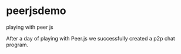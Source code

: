 # peerjsdemo
playing with peer js

After a day of playing with Peer.js we successfully created a p2p chat program.
